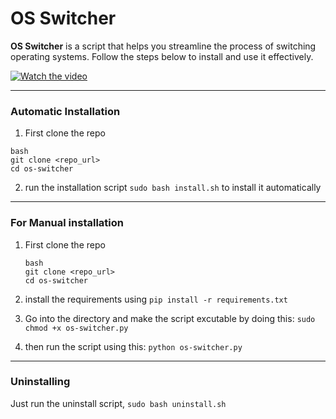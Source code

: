 # OS Switcher

**OS Switcher** is a script that helps you streamline the process of switching operating systems. Follow the steps below to install and use it effectively.

[![Watch the video](https://img.youtube.com/vi/_bcWOOUQPjZs/0.jpg)](https://youtu.be/bcWOOUQPjZs)

---


### Automatic Installation

1. First clone the repo

```
bash
git clone <repo_url>
cd os-switcher
```

2. run the installation script `sudo bash install.sh` to install it automatically

---

### For Manual installation

1. First clone the repo

   ```
   bash
   git clone <repo_url>
   cd os-switcher
   ```
2. install the requirements using `pip install -r requirements.txt`
3. Go into the directory and make the script excutable by doing this: `sudo chmod +x os-switcher.py`
4. then run the script using this: `python os-switcher.py`

---

### Uninstalling

Just run the uninstall script, `sudo bash uninstall.sh`
